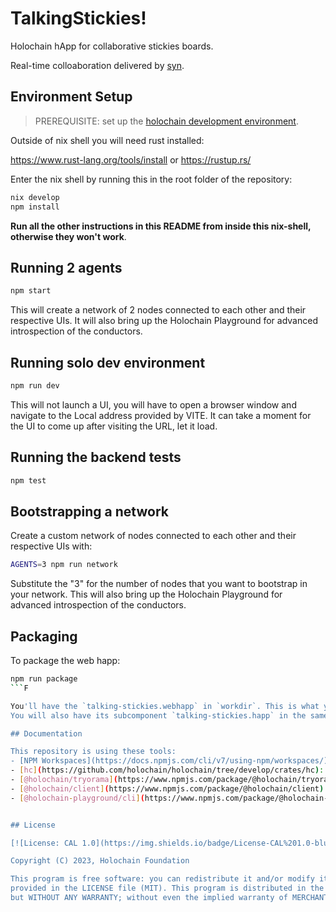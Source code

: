 # TalkingStickies!

Holochain hApp for collaborative stickies boards.

Real-time colloaboration delivered by [syn](https://github.com/holochain/syn).

## Environment Setup

> PREREQUISITE: set up the [holochain development environment](https://developer.holochain.org/docs/install/).

Outside of nix shell you will need rust installed:

https://www.rust-lang.org/tools/install or https://rustup.rs/

Enter the nix shell by running this in the root folder of the repository: 

```bash
nix develop
npm install
```

**Run all the other instructions in this README from inside this nix-shell, otherwise they won't work**.

## Running 2 agents
 
```bash
npm start
```

This will create a network of 2 nodes connected to each other and their respective UIs.
It will also bring up the Holochain Playground for advanced introspection of the conductors.

## Running solo dev environment

```bash
npm run dev
```

This will not launch a UI, you will have to open a browser window and navigate to the Local address provided by VITE. It can take a moment for the UI to come up after visiting the URL, let it load. 

## Running the backend tests

```bash
npm test
```

## Bootstrapping a network

Create a custom network of nodes connected to each other and their respective UIs with:

```bash
AGENTS=3 npm run network
```

Substitute the "3" for the number of nodes that you want to bootstrap in your network.
This will also bring up the Holochain Playground for advanced introspection of the conductors.

## Packaging

To package the web happ:
``` bash
npm run package
```F

You'll have the `talking-stickies.webhapp` in `workdir`. This is what you should distribute so that the Holochain Launcher can install it.
You will also have its subcomponent `talking-stickies.happ` in the same folder`.

## Documentation

This repository is using these tools:
- [NPM Workspaces](https://docs.npmjs.com/cli/v7/using-npm/workspaces/): npm v7's built-in monorepo capabilities.
- [hc](https://github.com/holochain/holochain/tree/develop/crates/hc): Holochain CLI to easily manage Holochain development instances.
- [@holochain/tryorama](https://www.npmjs.com/package/@holochain/tryorama): test framework.
- [@holochain/client](https://www.npmjs.com/package/@holochain/client): client library to connect to Holochain from the UI.
- [@holochain-playground/cli](https://www.npmjs.com/package/@holochain-playground/cli): introspection tooling to understand what's going on in the Holochain nodes.


## License

[![License: CAL 1.0](https://img.shields.io/badge/License-CAL%201.0-blue.svg)](https://github.com/holochain/cryptographic-autonomy-license)

Copyright (C) 2023, Holochain Foundation

This program is free software: you can redistribute it and/or modify it under the terms of the license
provided in the LICENSE file (MIT). This program is distributed in the hope that it will be useful,
but WITHOUT ANY WARRANTY; without even the implied warranty of MERCHANTABILITY or FITNESS FOR A PARTICULAR PURPOSE.
